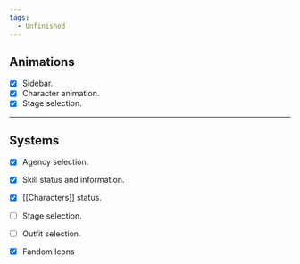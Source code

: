 ```yaml
---
tags:
  - Unfinished
---
```

## Animations
- [x] Sidebar.
- [x] Character animation.
- [x] Stage selection.
---
## Systems
- [x] Agency selection.
- [x] Skill status and information.
- [x] [[Characters]] status.
- [ ] Stage selection.
- [ ] Outfit selection.
- [x] Fandom Icons

